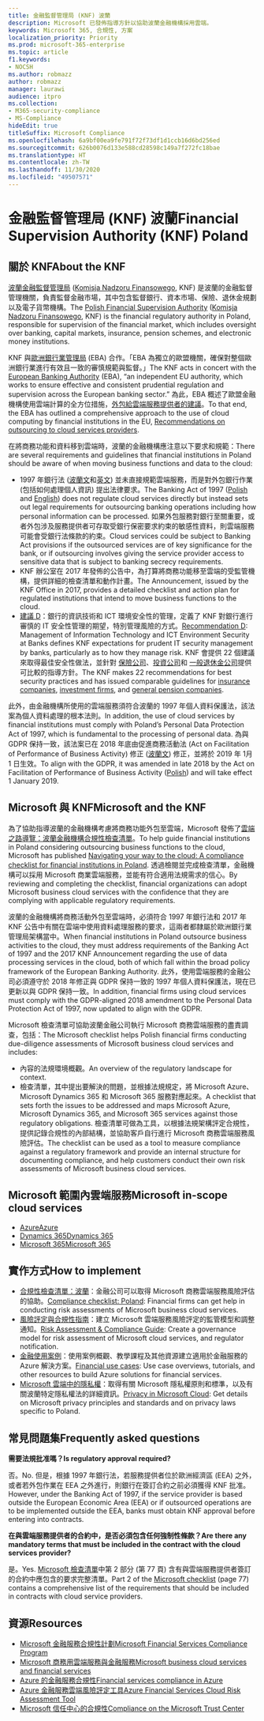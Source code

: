```yaml
---
title: 金融監督管理局 (KNF) 波蘭
description: Microsoft 已發佈指導方針以協助波蘭金融機構採用雲端。
keywords: Microsoft 365, 合規性, 方案
localization_priority: Priority
ms.prod: microsoft-365-enterprise
ms.topic: article
f1.keywords:
- NOCSH
ms.author: robmazz
author: robmazz
manager: laurawi
audience: itpro
ms.collection:
- M365-security-compliance
- MS-Compliance
hideEdit: true
titleSuffix: Microsoft Compliance
ms.openlocfilehash: 6a9bf00ea9fe791f72f73df1d1ccb16d6bd256ed
ms.sourcegitcommit: 626b0076d133e588cd28598c149a7f272fc18bae
ms.translationtype: HT
ms.contentlocale: zh-TW
ms.lasthandoff: 11/30/2020
ms.locfileid: "49507571"
---
```

# <a name="financial-supervision-authority-knf-poland"></a><span data-ttu-id="af6f1-104">金融監督管理局 (KNF) 波蘭</span><span class="sxs-lookup"><span data-stu-id="af6f1-104">Financial Supervision Authority (KNF) Poland</span></span>

## <a name="about-the-knf"></a><span data-ttu-id="af6f1-105">關於 KNF</span><span class="sxs-lookup"><span data-stu-id="af6f1-105">About the KNF</span></span>

<span data-ttu-id="af6f1-106">[波蘭金融監督管理局](https://www.knf.gov.pl/en/) ([Komisja Nadzoru Finansowego](https://www.knf.gov.pl/), KNF) 是波蘭的金融監督管理機關，負責監督金融市場，其中包含監督銀行、資本市場、保險、退休金規劃以及電子貨幣機構。</span><span class="sxs-lookup"><span data-stu-id="af6f1-106">The [Polish Financial Supervision Authority](https://www.knf.gov.pl/en/) ([Komisja Nadzoru Finansowego](https://www.knf.gov.pl/), KNF) is the financial regulatory authority in Poland, responsible for supervision of the financial market, which includes oversight over banking, capital markets, insurance, pension schemes, and electronic money institutions.</span></span>

<span data-ttu-id="af6f1-107">KNF 與[歐洲銀行業管理局](https://eba.europa.eu/about-us) (EBA) 合作。「EBA 為獨立的歐盟機關，確保對整個歐洲銀行業進行有效且一致的審慎規範與監督。」</span><span class="sxs-lookup"><span data-stu-id="af6f1-107">The KNF acts in concert with the [European Banking Authority](https://eba.europa.eu/about-us) (EBA), “an independent EU authority, which works to ensure effective and consistent prudential regulation and supervision across the European banking sector.”</span></span> <span data-ttu-id="af6f1-108">為此，EBA 概述了歐盟金融機構使用雲端計算的全方位措施，[外包給雲端服務提供者的建議](https://eba.europa.eu/documents/10180/2170121/Final+draft+Recommendations+on+Cloud+Outsourcing+%28EBA-Rec-2017-03%29.pdf/5fa5cdde-3219-4e95-946d-0c0d05494362)。</span><span class="sxs-lookup"><span data-stu-id="af6f1-108">To that end, the EBA has outlined a comprehensive approach to the use of cloud computing by financial institutions in the EU, [Recommendations on outsourcing to cloud services providers](https://eba.europa.eu/documents/10180/2170121/Final+draft+Recommendations+on+Cloud+Outsourcing+%28EBA-Rec-2017-03%29.pdf/5fa5cdde-3219-4e95-946d-0c0d05494362).</span></span>

<span data-ttu-id="af6f1-109">在將商務功能和資料移到雲端時，波蘭的金融機構應注意以下要求和規範：</span><span class="sxs-lookup"><span data-stu-id="af6f1-109">There are several requirements and guidelines that financial institutions in Poland should be aware of when moving business functions and data to the cloud:</span></span>

- <span data-ttu-id="af6f1-110">1997 年銀行法 ([波蘭文](https://www.nbp.pl/akty_prawne/ustawa_o_nbp/ustawa_o_nbp.pdf)和[英文](https://www.nbp.pl/en/aktyprawne/thebankingact.pdf)) 並未直接規範雲端服務，而是對外包銀行作業 (包括如何處理個人資訊) 提出法律要求。</span><span class="sxs-lookup"><span data-stu-id="af6f1-110">The Banking Act of 1997 ([Polish](https://www.nbp.pl/akty_prawne/ustawa_o_nbp/ustawa_o_nbp.pdf) and [English](https://www.nbp.pl/en/aktyprawne/thebankingact.pdf)) does not regulate cloud services directly but instead sets out legal requirements for outsourcing banking operations including how personal information can be processed.</span></span> <span data-ttu-id="af6f1-111">如果外包服務對銀行至關重要，或者外包涉及服務提供者可存取受銀行保密要求約束的敏感性資料，則雲端服務可能會受銀行法條款的約束。</span><span class="sxs-lookup"><span data-stu-id="af6f1-111">Cloud services could be subject to Banking Act provisions if the outsourced services are of key significance for the bank, or if outsourcing involves giving the service provider access to sensitive data that is subject to banking secrecy requirements.</span></span>
- <span data-ttu-id="af6f1-112">KNF 辦公室在 2017 年發佈的公告中，為打算將商務功能移至雲端的受監管機構，提供詳細的檢查清單和動作計畫。</span><span class="sxs-lookup"><span data-stu-id="af6f1-112">The Announcement, issued by the KNF Office in 2017, provides a detailed checklist and action plan for regulated institutions that intend to move business functions to the cloud.</span></span>
- <span data-ttu-id="af6f1-113">[建議 D](https://www.knf.gov.pl/knf/en/komponenty/img/Recommendation_D_44255.pdf)：銀行的資訊技術和 ICT 環境安全性的管理，定義了 KNF 對銀行進行審慎的 IT 安全性管理的期望，特別管理風險的方式。</span><span class="sxs-lookup"><span data-stu-id="af6f1-113">[Recommendation D](https://www.knf.gov.pl/knf/en/komponenty/img/Recommendation_D_44255.pdf): Management of Information Technology and ICT Environment Security at Banks defines KNF expectations for prudent IT security management by banks, particularly as to how they manage risk.</span></span> <span data-ttu-id="af6f1-114">KNF 會提供 22 個建議來取得最佳安全性做法，並針對 [保險公司](https://www.knf.gov.pl/knf/en/komponenty/img/knf_136041_KNF_IT_Guidelines_for_Insurance_41850.pdf)、[投資公司](https://www.knf.gov.pl/knf/en/komponenty/img/knf_158416_Wytyczne_IT_firmy_inwestycyjne_eng_47464.pdf)和 [一般退休金公司](https://www.knf.gov.pl/knf/en/komponenty/img/knf_136042_KNF_IT_Guidelines_for_Pensions_41851.pdf)提供可比較的指導方針。</span><span class="sxs-lookup"><span data-stu-id="af6f1-114">The KNF makes 22 recommendations for best security practices and has issued comparable guidelines for [insurance companies](https://www.knf.gov.pl/knf/en/komponenty/img/knf_136041_KNF_IT_Guidelines_for_Insurance_41850.pdf), [investment firms](https://www.knf.gov.pl/knf/en/komponenty/img/knf_158416_Wytyczne_IT_firmy_inwestycyjne_eng_47464.pdf), and [general pension companies](https://www.knf.gov.pl/knf/en/komponenty/img/knf_136042_KNF_IT_Guidelines_for_Pensions_41851.pdf).</span></span>

<span data-ttu-id="af6f1-115">此外，由金融機構所使用的雲端服務須符合波蘭的 1997 年個人資料保護法，該法案為個人資料處理的根本法則。</span><span class="sxs-lookup"><span data-stu-id="af6f1-115">In addition, the use of cloud services by financial institutions must comply with Poland’s Personal Data Protection Act of 1997, which is fundamental to the processing of personal data.</span></span> <span data-ttu-id="af6f1-116">為與 GDPR 保持一致，該法案已在 2018 年底由促進商務活動法 (Act on Facilitation of Performance of Business Activity) 修正 ([波蘭文](https://orka.sejm.gov.pl/proc7.nsf/ustawy/2606_u.htm)) 修正，並將於 2019 年 1月 1 日生效。</span><span class="sxs-lookup"><span data-stu-id="af6f1-116">To align with the GDPR, it was amended in late 2018 by the Act on Facilitation of Performance of Business Activity ([Polish](https://orka.sejm.gov.pl/proc7.nsf/ustawy/2606_u.htm)) and will take effect 1 January 2019.</span></span>

## <a name="microsoft-and-the-knf"></a><span data-ttu-id="af6f1-117">Microsoft 與 KNF</span><span class="sxs-lookup"><span data-stu-id="af6f1-117">Microsoft and the KNF</span></span>

<span data-ttu-id="af6f1-118">為了協助指導波蘭的金融機構考慮將商務功能外包至雲端，Microsoft 發佈了[雲端之路導覽：波蘭金融機構合規性檢查清單](https://aka.ms/FinServ-Guide-Poland)。</span><span class="sxs-lookup"><span data-stu-id="af6f1-118">To help guide financial institutions in Poland considering outsourcing business functions to the cloud, Microsoft has published [Navigating your way to the cloud: A compliance checklist for financial institutions in Poland](https://aka.ms/FinServ-Guide-Poland).</span></span> <span data-ttu-id="af6f1-119">透過檢閱並完成檢查清單，金融機構可以採用 Microsoft 商業雲端服務，並能有符合適用法規需求的信心。</span><span class="sxs-lookup"><span data-stu-id="af6f1-119">By reviewing and completing the checklist, financial organizations can adopt Microsoft business cloud services with the confidence that they are complying with applicable regulatory requirements.</span></span>

<span data-ttu-id="af6f1-120">波蘭的金融機構將商務活動外包至雲端時，必須符合 1997 年銀行法和 2017 年 KNF 公告中有關在雲端中使用資料處理服務的要求，這兩者都隸屬於歐洲銀行業管理局架構當中。</span><span class="sxs-lookup"><span data-stu-id="af6f1-120">When financial institutions in Poland outsource business activities to the cloud, they must address requirements of the Banking Act of 1997 and the 2017 KNF Announcement regarding the use of data processing services in the cloud, both of which fall within the broad policy framework of the European Banking Authority.</span></span> <span data-ttu-id="af6f1-121">此外，使用雲端服務的金融公司必須遵守於 2018 年修正與 GDPR 保持一致的 1997 年個人資料保護法，現在已更新以與 GDPR 保持一致。</span><span class="sxs-lookup"><span data-stu-id="af6f1-121">In addition, financial firms using cloud services must comply with the GDPR-aligned 2018 amendment to the Personal Data Protection Act of 1997, now updated to align with the GDPR.</span></span>

<span data-ttu-id="af6f1-122">Microsoft 檢查清單可協助波蘭金融公司執行 Microsoft 商務雲端服務的盡責調查，包括：</span><span class="sxs-lookup"><span data-stu-id="af6f1-122">The Microsoft checklist helps Polish financial firms conducting due-diligence assessments of Microsoft business cloud services and includes:</span></span>

- <span data-ttu-id="af6f1-123">內容的法規環境概觀。</span><span class="sxs-lookup"><span data-stu-id="af6f1-123">An overview of the regulatory landscape for context.</span></span>
- <span data-ttu-id="af6f1-124">檢查清單，其中提出要解決的問題，並根據法規規定，將 Microsoft Azure、Microsoft Dynamics 365 和 Microsoft 365 服務對應起來。</span><span class="sxs-lookup"><span data-stu-id="af6f1-124">A checklist that sets forth the issues to be addressed and maps Microsoft Azure, Microsoft Dynamics 365, and Microsoft 365 services against those regulatory obligations.</span></span> <span data-ttu-id="af6f1-125">檢查清單可做為工具，以根據法規架構評定合規性，提供記錄合規性的內部結構，並協助客戶自行進行 Microsoft 商務雲端服務風險評估。</span><span class="sxs-lookup"><span data-stu-id="af6f1-125">The checklist can be used as a tool to measure compliance against a regulatory framework and provide an internal structure for documenting compliance, and help customers conduct their own risk assessments of Microsoft business cloud services.</span></span>

## <a name="microsoft-in-scope-cloud-services"></a><span data-ttu-id="af6f1-126">Microsoft 範圍內雲端服務</span><span class="sxs-lookup"><span data-stu-id="af6f1-126">Microsoft in-scope cloud services</span></span>

- [<span data-ttu-id="af6f1-127">Azure</span><span class="sxs-lookup"><span data-stu-id="af6f1-127">Azure</span></span>](https://aka.ms/AzureCompliance)
- [<span data-ttu-id="af6f1-128">Dynamics 365</span><span class="sxs-lookup"><span data-stu-id="af6f1-128">Dynamics 365</span></span>](https://aka.ms/d365-compliance-list)
- [<span data-ttu-id="af6f1-129">Microsoft 365</span><span class="sxs-lookup"><span data-stu-id="af6f1-129">Microsoft 365</span></span>](https://aka.ms/o365-compliance-framework)

## <a name="how-to-implement"></a><span data-ttu-id="af6f1-130">實作方式</span><span class="sxs-lookup"><span data-stu-id="af6f1-130">How to implement</span></span>

- <span data-ttu-id="af6f1-131">[合規性檢查清單：波蘭](https://aka.ms/FinServ-Guide-Poland)：金融公司可以取得 Microsoft 商務雲端服務風險評估的協助。</span><span class="sxs-lookup"><span data-stu-id="af6f1-131">[Compliance checklist: Poland](https://aka.ms/FinServ-Guide-Poland): Financial firms can get help in conducting risk assessments of Microsoft business cloud services.</span></span>
- <span data-ttu-id="af6f1-132">[風險評定與合規性指南](https://aka.ms/RiskGovernanceGuide)：建立 Microsoft 雲端服務風險評定的監管模型和調整通知。</span><span class="sxs-lookup"><span data-stu-id="af6f1-132">[Risk Assessment & Compliance Guide](https://aka.ms/RiskGovernanceGuide): Create a governance model for risk assessment of Microsoft cloud services, and regulator notification.</span></span>
- <span data-ttu-id="af6f1-133">[金融使用案例](https://docs.microsoft.com/azure/industry/financial/)：使用案例概觀、教學課程及其他資源建立適用於金融服務的 Azure 解決方案。</span><span class="sxs-lookup"><span data-stu-id="af6f1-133">[Financial use cases](https://docs.microsoft.com/azure/industry/financial/): Use case overviews, tutorials, and other resources to build Azure solutions for financial services.</span></span>
- <span data-ttu-id="af6f1-134">[Microsoft 雲端中的隱私權](https://aka.ms/MCSPrivacy)：取得有關 Microsoft 隱私權原則和標準，以及有關波蘭特定隱私權法的詳細資訊。</span><span class="sxs-lookup"><span data-stu-id="af6f1-134">[Privacy in Microsoft Cloud](https://aka.ms/MCSPrivacy): Get details on Microsoft privacy principles and standards and on privacy laws specific to Poland.</span></span>

## <a name="frequently-asked-questions"></a><span data-ttu-id="af6f1-135">常見問題集</span><span class="sxs-lookup"><span data-stu-id="af6f1-135">Frequently asked questions</span></span>

<span data-ttu-id="af6f1-136">**需要法規批准嗎？**</span><span class="sxs-lookup"><span data-stu-id="af6f1-136">**Is regulatory approval required?**</span></span>

<span data-ttu-id="af6f1-137">否。</span><span class="sxs-lookup"><span data-stu-id="af6f1-137">No.</span></span> <span data-ttu-id="af6f1-138">但是，根據 1997 年銀行法，若服務提供者位於歐洲經濟區 (EEA) 之外，或者若外包作業在 EEA 之外進行，則銀行在簽訂合約之前必須獲得 KNF 批准。</span><span class="sxs-lookup"><span data-stu-id="af6f1-138">However, under the Banking Act of 1997, if the service provider is based outside the European Economic Area (EEA) or if outsourced operations are to be implemented outside the EEA, banks must obtain KNF approval before entering into contracts.</span></span>

<span data-ttu-id="af6f1-139">**在與雲端服務提供者的合約中，是否必須包含任何強制性條款？**</span><span class="sxs-lookup"><span data-stu-id="af6f1-139">**Are there any mandatory terms that must be included in the contract with the cloud services provider?**</span></span>

<span data-ttu-id="af6f1-140">是。</span><span class="sxs-lookup"><span data-stu-id="af6f1-140">Yes.</span></span> <span data-ttu-id="af6f1-141">[Microsoft 檢查清單](https://aka.ms/FinServ-Guide-Poland)中第 2 部分 (第 77 頁) 含有與雲端服務提供者簽訂的合約中應包含的要求完整清單。</span><span class="sxs-lookup"><span data-stu-id="af6f1-141">Part 2 of the [Microsoft checklist](https://aka.ms/FinServ-Guide-Poland) (page 77) contains a comprehensive list of the requirements that should be included in contracts with cloud service providers.</span></span>

## <a name="resources"></a><span data-ttu-id="af6f1-142">資源</span><span class="sxs-lookup"><span data-stu-id="af6f1-142">Resources</span></span>

- [<span data-ttu-id="af6f1-143">Microsoft 金融服務合規性計劃</span><span class="sxs-lookup"><span data-stu-id="af6f1-143">Microsoft Financial Services Compliance Program</span></span>](https://aka.ms/FSCP-Print)
- [<span data-ttu-id="af6f1-144">Microsoft 商務用雲端服務與金融服務</span><span class="sxs-lookup"><span data-stu-id="af6f1-144">Microsoft business cloud services and financial services</span></span>](https://www.microsoft.com/trustcenter/cloudservices/financialservices)
- [<span data-ttu-id="af6f1-145">Azure 的金融服務合規性</span><span class="sxs-lookup"><span data-stu-id="af6f1-145">Financial services compliance in Azure</span></span>](https://azure.microsoft.com/resources/videos/azurecon-2015-financial-services-compliance-in-azure/)
- [<span data-ttu-id="af6f1-146">Azure 金融服務雲端風險評定工具</span><span class="sxs-lookup"><span data-stu-id="af6f1-146">Azure Financial Services Cloud Risk Assessment Tool</span></span>](https://servicetrust.microsoft.com/ViewPage/FFIECBlueprint?command=Download&downloadType=Document&downloadId=079a1973-711a-428f-9312-9ddd290cff7b&docTab=c726d5c0-2d1e-11e8-a485-57140ec19669_PaaS)
- [<span data-ttu-id="af6f1-147">Microsoft 信任中心的合規性</span><span class="sxs-lookup"><span data-stu-id="af6f1-147">Compliance on the Microsoft Trust Center</span></span>](https://www.microsoft.com/trust-center/compliance/compliance-overview)
